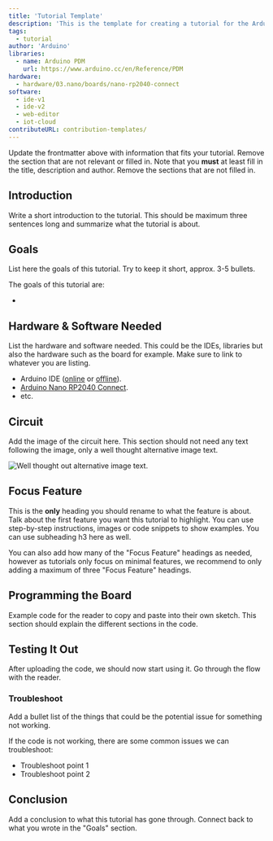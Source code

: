 ```yaml
---
title: 'Tutorial Template'
description: 'This is the template for creating a tutorial for the Arduino Documentation website.'
tags: 
  - tutorial
author: 'Arduino'
libraries: 
  - name: Arduino PDM
    url: https://www.arduino.cc/en/Reference/PDM
hardware:
  - hardware/03.nano/boards/nano-rp2040-connect
software:
  - ide-v1
  - ide-v2
  - web-editor
  - iot-cloud
contributeURL: contribution-templates/
---
```


Update the frontmatter above with information that fits your tutorial. Remove the section that are not relevant or filled in. Note that you **must** at least fill in the title, description and author. Remove the sections that are not filled in.

## Introduction 

Write a short introduction to the tutorial. This should be maximum three sentences long and summarize what the tutorial is about. 

## Goals

List here the goals of this tutorial. Try to keep it short, approx. 3-5 bullets. 

The goals of this tutorial are:

- 

## Hardware & Software Needed

List the hardware and software needed. This could be the IDEs, libraries but also the hardware such as the board for example. Make sure to link to whatever you are listing. 

- Arduino IDE ([online](https://create.arduino.cc/) or [offline](https://www.arduino.cc/en/main/software)).
- [Arduino Nano RP2040 Connect](https://store.arduino.cc/nano-rp2040-connect).
- etc.

## Circuit

Add the image of the circuit here. This section should not need any text following the image, only a well thought alternative image text. 

![Well thought out alternative image text.]()

## Focus Feature

This is the **only** heading you should rename to what the feature is about. Talk about the first feature you want this tutorial to highlight. You can use step-by-step instructions, images or code snippets to show examples. You can use subheading h3 here as well. 

You can also add how many of the "Focus Feature" headings as needed, however as tutorials only focus on minimal features, we recommend to only adding a maximum of three "Focus Feature" headings.

## Programming the Board

Example code for the reader to copy and paste into their own sketch. This section should explain the different sections in the code. 

## Testing It Out

After uploading the code, we should now start using it. Go through the flow with the reader. 

### Troubleshoot

Add a bullet list of the things that could be the potential issue for something not working. 

If the code is not working, there are some common issues we can troubleshoot:

- Troubleshoot point 1
- Troubleshoot point 2

## Conclusion

Add a conclusion to what this tutorial has gone through. Connect back to what you wrote in the "Goals" section. 

